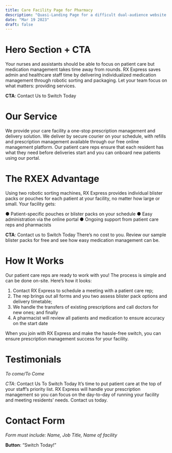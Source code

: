 ```yaml
---
title: Care Facility Page for Pharmacy
description: "Quasi-Landing Page for a difficult dual-audience website project."
date: "Mar 19 2023"
draft: false
---
```

# Hero Section + CTA
Your nurses and assistants should be able to focus on patient care but medication management takes time away from rounds. RX Express saves admin and healthcare staff time by delivering individualized medication management through robotic sorting and packaging. Let your team focus on what matters: providing services.

**CTA**: Contact Us to Switch Today

# Our Service
We provide your care facility a one-stop prescription management and delivery solution. We deliver by secure courier on your schedule, with refills and prescription management available through our free online management platform. Our patient care reps ensure that each resident has what they need before deliveries start and you can onboard new patients using our portal.

# The RXEX Advantage
Using two robotic sorting machines, RX Express provides individual blister packs or pouches for each patient at your facility, no matter how large or small. Your facility gets:

●	Patient-specific pouches or blister packs on your schedule
●	Easy administration via the online portal
●	Ongoing support from patient care reps and pharmacists

**CTA**: Contact us to Switch Today
There’s no cost to you. Review our sample blister packs for free and see how easy medication management can be.

# How It Works
Our patient care reps are ready to work with you! The process is simple and can be done on-site. Here’s how it looks:

1)	Contact RX Express to schedule a meeting with a patient care rep;
2)	The rep brings out all forms and you two assess blister pack options and delivery timetable;
3)	We handle the transfers of existing prescriptions and call doctors for new ones; and finally
4)	A pharmacist will review all patients and medication to ensure accuracy on the start date

When you join with RX Express and make the hassle-free switch, you can ensure prescription management success for your facility.

# Testimonials

*To come/To Come*

*CTA*: Contact Us To Switch Today
It’s time to put patient care at the top of your staff’s priority list. RX Express will handle your prescription management so you can focus on the day-to-day of running your facility and meeting residents’ needs. Contact us today.

# Contact Form
*Form must include: Name, Job Title, Name of facility*

**Button**: “Switch Today!”
